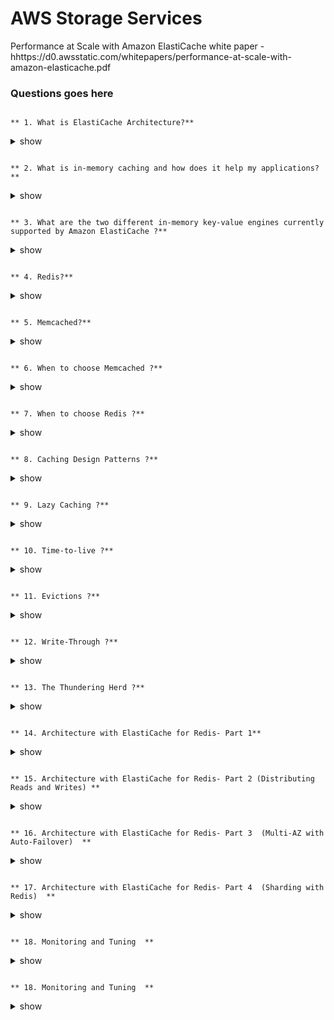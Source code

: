 # AWS Storage Services
Performance at Scale with Amazon ElastiCache white paper - hhttps://d0.awsstatic.com/whitepapers/performance-at-scale-with-amazon-elasticache.pdf

### Questions goes here
```

** 1. What is ElastiCache Architecture?** 
```
<details><summary>show</summary>
<p>

- Amazon ElastiCache allows you to seamlessly set up, run, and scale popular open-Source compatible in-memory data stores in the cloud.

- Build data-intensive apps or boost the performance of your existing databases by retrieving data from high throughput and low latency in-memory data stores.

- Amazon ElastiCache is a popular choice for real-time use cases like Caching, Session Stores, Gaming, Geospatial Services, Real-Time Analytics, and Queuing.


</p>
</details>


```

** 2. What is in-memory caching and how does it help my applications?** 
```
<details><summary>show</summary>
<p>

- The in-memory caching provided by Amazon ElastiCache can be used to significantly improve latency and throughput for many read-heavy application workloads (such as social networking, gaming, media sharing and Q&A portals) or compute-intensive workloads (such as a recommendation engine).

- In-memory caching improves application performance by storing critical pieces of data in memory for low-latency access. Cached information may include the results of I/O-intensive database queries or the results of computationally-intensive calculations.

</p>
</details>


```

** 3. What are the two different in-memory key-value engines currently supported by Amazon ElastiCache ?** 
```
<details><summary>show</summary>
<p>

- Memcached

- Redis
</p>
</details>

```

** 4. Redis?** 
```
<details><summary>show</summary>
<p>

- an increasingly popular open-source key-value store that supports more advanced data structures such as sorted sets, hashes, and lists.

- Unlike Memcached, Redis has disk persistence built in, meaning that you can use it for long-lived data.

- supports replication, which can be used to achieve Multi-AZ redundancy, similar to Amazon RDS.

- Because of the replication and persistence features of Redis, ElastiCache manages Redis more as a relational database.
</p>
</details>

```

** 5. Memcached?** 
```
<details><summary>show</summary>
<p>
- a widely adopted in-memory key store, and historically the gold standard of web caching.

- multithreaded, meaning it makes good use of larger Amazon EC2 instance sizes with multiple cores.

- because Memcached is designed as a pure caching solution with no persistence, ElastiCache manages Memcached nodes as a pool that can grow and shrink, similar to an Amazon EC2 Auto Scaling group.

- Individual nodes are expendable, and ElastiCache provides additional capabilities here such as automatic node replacement and Auto Discovery.
</p>
</details>

```

** 6. When to choose Memcached ?** 
```
<details><summary>show</summary>
<p>

- you want the ability to scale your cache horizontally as you grow

- object caching is your primary goal

- you are planning on running large cache nodes, and require multithreaded performance with utilization of multiple cores
</p>
</details>

```

** 7. When to choose Redis ?** 
```
<details><summary>show</summary>
<p>

- you are looking for more advanced data types, such as lists, hashes, bit arrays, HyperLogLogs, and sets

- when sorting and ranking datasets in memory is needed. example : leaderboards

- publish and subscribe (pub/sub) capabilities are needed.

- persistence of your key store important

- you want to run in multiple AWS Availability Zones (Multi-AZ) with failover

-encryption and compliance to standards, such as PCI DSS, HIPAA, and FedRAMP, required for your business
</p>
</details>


```

** 8. Caching Design Patterns ?** 
```
<details><summary>show</summary>
<p>

1. Lazy Caching

2. Write-Through

3. Time-to-live

4. Evictions

5. The Thundering Herd (also called dog piling)

</p>
</details>

```

** 9. Lazy Caching ?** 
```
<details><summary>show</summary>
<p>

Laziness should serve as the foundation of any good caching strategy. 

 Advantages :

- The cache only contains objects that the application actually requests, which helps keep the cache size manageable. 

- As new cache nodes come online, for example as your application scales up, the lazy population method will automatically add objects to the new cache nodes when the application first requests them.

- Cache expiration is easily handled by simply deleting the cached object. A new object will be fetched from the database the next time it is requested.

- Lazy caching is widely understood, and many web and app frameworks include support out of the box.

</p>
</details>


```

** 10. Time-to-live ?** 
```
<details><summary>show</summary>
<p>

- Always apply a time to live (TTL) to all of your cache keys, except those you are updating by write-through caching. 

- You can use a long time, say hours or even days. This approach catches application bugs, where you forget to update or delete a given cache key when updating the underlying record. Eventually, the cache key will auto-expire and get refreshed.

- For rapidly changing data such as comments, leaderboards, or activity streams, rather than adding write-through caching or complex expiration logic, just set a short TTL of a few seconds. If you have a database query that is getting hammered in production, it's just a few lines of code to add a cache key with a 5 second TTL around the query. This code can be a wonderful Band-Aid to keep your application up and running while you evaluate more elegant solutions.

- A newer pattern, Russian doll caching, has come out of work done by the Ruby on Rails team. In this pattern, nested records are managed with their own cache keys, and then the top-level resource is a collection of those cache keys. Say you have a news webpage that contains users, stories, and comments. In this approach, each of those is its own cache key, and the page queries each of those keys respectively.

- When in doubt, just delete a cache key if you're not sure whether it's affected by a given database update or not. Your lazy caching foundation will refresh the key when needed. In the meantime, your database will be no worse off than it was without caching.

</p>
</details>

```

** 11. Evictions ?** 
```
<details><summary>show</summary>
<p>

- Evictions occur when memory is over filled or greater than maxmemory setting in the cache, resulting into the engine to select keys to evict in order to manage its memory. The keys that are chosen are based on the eviction policy that is selected.
- Eviction policies can be summarized as the following:
  - allkeys-lru: The cache evicts the least recently used (LRU) regardless of TTL
  - setvolatile-lru: The cache evicts the least recently used (LRU) from those that have a TTL
  - setvolatile-ttl: The cache evicts the keys with shortest TTL
  - setvolatile-random: The cache randomly evicts keys with a TTL
  - setallkeys-random: The cache randomly evicts keys regardless of TTL
  - setno-eviction: The cache doesn't evict keys at all. This blocks future writes until memory frees up.

</p>
</details>


```

** 12. Write-Through ?** 
```
<details><summary>show</summary>
<p>

In a write-through cache, the cache is updated in real time when the database is updated.
So, if a user updates his or her profile, the updated profile is also pushed into the cache.

- A good example is any type of aggregate, such as a top 100 game leaderboard, or the top 10 most popular news stories, or even recommendations.

- Because this data is typically updated by a specific piece of application or background job code, it's straightforward to update the cache as well.

</p>
</details>

```

** 13. The Thundering Herd ?** 
```
<details><summary>show</summary>
<p>

- Also known as dog piling, the thundering herd effect is what happens when many different application processes simultaneously request a cache key, get a cache miss, and then each hits the same database query in parallel.

- The more expensive this query is, the bigger impact it has on the database. If the query involved is a top 10 query that requires ranking a large dataset, the impact can be a significant hit.

solutions is to prewarm the cache by following these steps:
- Write a script that performs the same requests that your application will. If it's a web app, this script can be a shell script that hits a set of URLs.

- If your app is set up for lazy caching, cache misses will result in cache keys being populated, and the new cache node will fill up.

- When you add new cache nodes, run your script before you attach the new node to your application. Because your application needs to be reconfigured to add a new node to the consistent hashing ring, insert this script as a step before triggering the app reconfiguration.
- If you anticipate adding and removing cache nodes on a regular basis, prewarming can be automated by triggering the script to run whenever your app receives a cluster reconfiguration event through Amazon Simple Notification Service (Amazon SNS).
</p>
</details>


```

** 14. Architecture with ElastiCache for Redis- Part 1** 
```
<details><summary>show</summary>
<p>

- Unlike Memcached, ElastiCache clusters for Redis only contain a single primary node.

- After you create the primary node, you can configure one or more replica nodes and attach them to the primary Redis node.

- An ElastiCache for Redis replication group consists of a primary and up to five read replicas. Redis asynchronously replicates the data from the primary to the read replicas.

- Because Redis supports persistence, it is technically possible to use Redis as your only data store. In practice, customers find that a managed database such as Amazon DynamoDB or Amazon RDS is a better fit for most use cases of long-term data storage.
</p>
</details>

```

** 15. Architecture with ElastiCache for Redis- Part 2 (Distributing Reads and Writes) ** 
```
<details><summary>show</summary>
<p>

Distributing Reads and Writes :
- Using read replicas with Redis, you can separate your read and write workloads. 

- This separation lets you scale reads by adding additional replicas as your application grows. In this pattern, you configure your application to send writes to the primary endpoint.
</p>
</details>

```

** 16. Architecture with ElastiCache for Redis- Part 3  (Multi-AZ with Auto-Failover)  ** 
```
<details><summary>show</summary>
<p>

Multi-AZ with Auto-Failover:

- Amazon ElastiCache can be configured to automatically detect the failure of the primary node, select a read replica, and promote it to become the new primary.

- ElastiCache auto-failover will then update the DNS primary endpoint with the IP address of the promoted read replica. If your application is writing to the primary node endpoint as recommended earlier, no application change will be needed.

- Unless you have a specific need otherwise, all production deployments should use Multi-AZ with auto-failover. Keep in mind that Redis replication is asynchronous, meaning if a failover occurs, the read replica that is selected might be slightly behind the master
</p>
</details>

```

** 17. Architecture with ElastiCache for Redis- Part 4  (Sharding with Redis)  ** 
```
<details><summary>show</summary>
<p>

Sharding with Redis :

- Redis has two categories of data structures: simple keys and counters, and multidimensional sets, lists, and hashes. The bad news is the second category cannot be sharded horizontally. But the good news is that simple keys and counters can.

- In the simplest case, you can treat a single Redis node just like a single Memcached node. Just like you might spin up multiple Memcached nodes, you can spin up multiple Redis clusters, and each Redis cluster is responsible for part of the sharded dataset.
</details>

```

** 18. Monitoring and Tuning  ** 
```
<details><summary>show</summary>
<p>
Here is some additional guidance for monitoring cache memory utilization. Each of these metrics is available in CloudWatch for your ElastiCache cluster:

Evictions—both Memcached and Redis manage cache memory internally, and when memory starts to fill up they evict (delete) unused cache keys to free space. A small number of evictions shouldn't alarm you, but a large number means that your cache is running out of space. •

CacheMisses—the number of times a key was requested but not found in the cache. This number can be fairly large if you're using lazy population as your main strategy. If this number is remaining steady, it's likely nothing to worry about. However, a large number of cache misses combined with a large eviction number can indicate that your cache is thrashing due to lack of memory.

BytesUsedForCacheItems—this value is the actual amount of cache memory that Memcached or Redis is using.
Both Memcached and Redis attempt to allocate as much system memory as possible, even if it's not used by actual cache keys. Thus, monitoring the system memory usage on a cache node doesn't tell you how full your cache actually is. •

SwapUsage—in normal usage, neither Memcached nor Redis should be performing swaps.

Currconnections—this is a cache engine metric representing the number of clients connected to the engine. We recommend that you determine your own alarm threshold for this metric based on your application needs.

An increasing number of CurrConnections might indicate a problem with your application— you'll need to investigate the application's behavior to address this issue.
</details>

```

** 18. Monitoring and Tuning  ** 
```
<details><summary>show</summary>
<p>
Here is some additional guidance for monitoring cache memory utilization. Each of these metrics is available in CloudWatch for your ElastiCache cluster:

Evictions—both Memcached and Redis manage cache memory internally, and when memory starts to fill up they evict (delete) unused cache keys to free space. A small number of evictions shouldn't alarm you, but a large number means that your cache is running out of space. •

CacheMisses—the number of times a key was requested but not found in the cache. This number can be fairly large if you're using lazy population as your main strategy. If this number is remaining steady, it's likely nothing to worry about. However, a large number of cache misses combined with a large eviction number can indicate that your cache is thrashing due to lack of memory.

BytesUsedForCacheItems—this value is the actual amount of cache memory that Memcached or Redis is using.
Both Memcached and Redis attempt to allocate as much system memory as possible, even if it's not used by actual cache keys. Thus, monitoring the system memory usage on a cache node doesn't tell you how full your cache actually is. •

SwapUsage—in normal usage, neither Memcached nor Redis should be performing swaps.

Currconnections—this is a cache engine metric representing the number of clients connected to the engine. We recommend that you determine your own alarm threshold for this metric based on your application needs.

An increasing number of CurrConnections might indicate a problem with your application— you'll need to investigate the application's behavior to address this issue.
</details>
